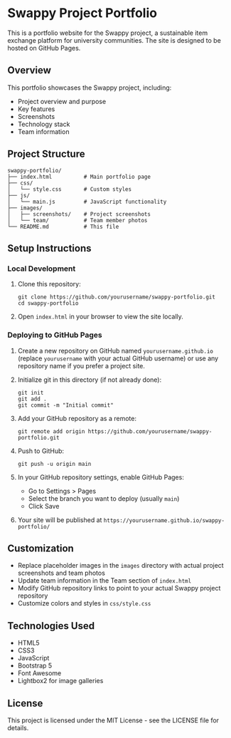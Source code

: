 # Swappy Project Portfolio

This is a portfolio website for the Swappy project, a sustainable item exchange platform for university communities. The site is designed to be hosted on GitHub Pages.

## Overview

This portfolio showcases the Swappy project, including:
- Project overview and purpose
- Key features
- Screenshots
- Technology stack
- Team information

## Project Structure

```
swappy-portfolio/
├── index.html          # Main portfolio page
├── css/
│   └── style.css       # Custom styles
├── js/
│   └── main.js         # JavaScript functionality
├── images/
│   ├── screenshots/    # Project screenshots
│   └── team/           # Team member photos
└── README.md           # This file
```

## Setup Instructions

### Local Development

1. Clone this repository:
   ```
   git clone https://github.com/yourusername/swappy-portfolio.git
   cd swappy-portfolio
   ```

2. Open `index.html` in your browser to view the site locally.

### Deploying to GitHub Pages

1. Create a new repository on GitHub named `yourusername.github.io` (replace `yourusername` with your actual GitHub username) or use any repository name if you prefer a project site.

2. Initialize git in this directory (if not already done):
   ```
   git init
   git add .
   git commit -m "Initial commit"
   ```

3. Add your GitHub repository as a remote:
   ```
   git remote add origin https://github.com/yourusername/swappy-portfolio.git
   ```

4. Push to GitHub:
   ```
   git push -u origin main
   ```

5. In your GitHub repository settings, enable GitHub Pages:
   - Go to Settings > Pages
   - Select the branch you want to deploy (usually `main`)
   - Click Save

6. Your site will be published at `https://yourusername.github.io/swappy-portfolio/`

## Customization

- Replace placeholder images in the `images` directory with actual project screenshots and team photos
- Update team information in the Team section of `index.html`
- Modify GitHub repository links to point to your actual Swappy project repository
- Customize colors and styles in `css/style.css`

## Technologies Used

- HTML5
- CSS3
- JavaScript
- Bootstrap 5
- Font Awesome
- Lightbox2 for image galleries

## License

This project is licensed under the MIT License - see the LICENSE file for details.
